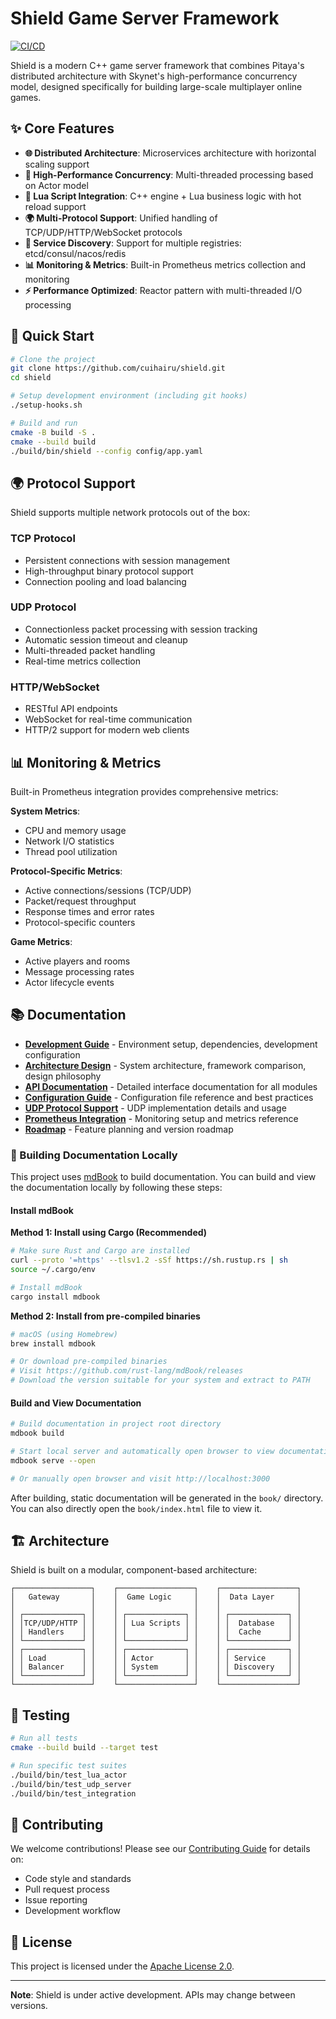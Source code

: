 # Shield Game Server Framework

[![CI/CD](https://github.com/cuihairu/shield/actions/workflows/ci.yml/badge.svg)](https://github.com/cuihairu/shield/actions/workflows/ci.yml)

Shield is a modern C++ game server framework that combines Pitaya's distributed architecture with Skynet's high-performance concurrency model, designed specifically for building large-scale multiplayer online games.

## ✨ Core Features

- **🌐 Distributed Architecture**: Microservices architecture with horizontal scaling support
- **🚀 High-Performance Concurrency**: Multi-threaded processing based on Actor model
- **🔧 Lua Script Integration**: C++ engine + Lua business logic with hot reload support
- **🌍 Multi-Protocol Support**: Unified handling of TCP/UDP/HTTP/WebSocket protocols
- **🔄 Service Discovery**: Support for multiple registries: etcd/consul/nacos/redis
- **📊 Monitoring & Metrics**: Built-in Prometheus metrics collection and monitoring
- **⚡ Performance Optimized**: Reactor pattern with multi-threaded I/O processing

## 🚀 Quick Start

```bash
# Clone the project
git clone https://github.com/cuihairu/shield.git
cd shield

# Setup development environment (including git hooks)
./setup-hooks.sh

# Build and run
cmake -B build -S .
cmake --build build
./build/bin/shield --config config/app.yaml
```

## 🌍 Protocol Support

Shield supports multiple network protocols out of the box:

### TCP Protocol
- Persistent connections with session management
- High-throughput binary protocol support
- Connection pooling and load balancing

### UDP Protocol
- Connectionless packet processing with session tracking
- Automatic session timeout and cleanup
- Multi-threaded packet handling
- Real-time metrics collection

### HTTP/WebSocket
- RESTful API endpoints
- WebSocket for real-time communication
- HTTP/2 support for modern web clients

## 📊 Monitoring & Metrics

Built-in Prometheus integration provides comprehensive metrics:

**System Metrics**:
- CPU and memory usage
- Network I/O statistics
- Thread pool utilization

**Protocol-Specific Metrics**:
- Active connections/sessions (TCP/UDP)
- Packet/request throughput
- Response times and error rates
- Protocol-specific counters

**Game Metrics**:
- Active players and rooms
- Message processing rates
- Actor lifecycle events

## 📚 Documentation

- **[Development Guide](docs/development-guide.md)** - Environment setup, dependencies, development configuration
- **[Architecture Design](docs/architecture.md)** - System architecture, framework comparison, design philosophy
- **[API Documentation](docs/api/)** - Detailed interface documentation for all modules
- **[Configuration Guide](docs/configuration.md)** - Configuration file reference and best practices
- **[UDP Protocol Support](docs/udp-protocol-support.md)** - UDP implementation details and usage
- **[Prometheus Integration](docs/prometheus-integration.md)** - Monitoring setup and metrics reference
- **[Roadmap](docs/roadmap.md)** - Feature planning and version roadmap

### 📖 Building Documentation Locally

This project uses [mdBook](https://rust-lang.github.io/mdBook/) to build documentation. You can build and view the documentation locally by following these steps:

#### Install mdBook

**Method 1: Install using Cargo (Recommended)**
```bash
# Make sure Rust and Cargo are installed
curl --proto '=https' --tlsv1.2 -sSf https://sh.rustup.rs | sh
source ~/.cargo/env

# Install mdBook
cargo install mdbook
```

**Method 2: Install from pre-compiled binaries**
```bash
# macOS (using Homebrew)
brew install mdbook

# Or download pre-compiled binaries
# Visit https://github.com/rust-lang/mdBook/releases
# Download the version suitable for your system and extract to PATH
```

#### Build and View Documentation

```bash
# Build documentation in project root directory
mdbook build

# Start local server and automatically open browser to view documentation
mdbook serve --open

# Or manually open browser and visit http://localhost:3000
```

After building, static documentation will be generated in the `book/` directory. You can also directly open the `book/index.html` file to view it.

## 🏗️ Architecture

Shield is built on a modular, component-based architecture:

```
┌─────────────────┐    ┌─────────────────┐    ┌─────────────────┐
│   Gateway       │    │  Game Logic     │    │  Data Layer     │
│                 │    │                 │    │                 │
│ ┌─────────────┐ │    │ ┌─────────────┐ │    │ ┌─────────────┐ │
│ │TCP/UDP/HTTP │ │    │ │ Lua Scripts │ │    │ │  Database   │ │
│ │ Handlers    │ │    │ │             │ │    │ │  Cache      │ │
│ └─────────────┘ │    │ └─────────────┘ │    │ └─────────────┘ │
│ ┌─────────────┐ │    │ ┌─────────────┐ │    │ ┌─────────────┐ │
│ │ Load        │ │    │ │ Actor       │ │    │ │ Service     │ │
│ │ Balancer    │ │    │ │ System      │ │    │ │ Discovery   │ │
│ └─────────────┘ │    │ └─────────────┘ │    │ └─────────────┘ │
└─────────────────┘    └─────────────────┘    └─────────────────┘
```

## 🧪 Testing

```bash
# Run all tests
cmake --build build --target test

# Run specific test suites
./build/bin/test_lua_actor
./build/bin/test_udp_server
./build/bin/test_integration
```

## 🤝 Contributing

We welcome contributions! Please see our [Contributing Guide](docs/contributing.md) for details on:

- Code style and standards
- Pull request process
- Issue reporting
- Development workflow

## 📄 License

This project is licensed under the [Apache License 2.0](LICENSE).

---

**Note**: Shield is under active development. APIs may change between versions.